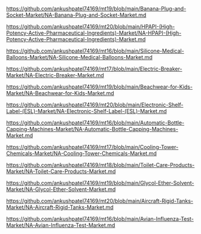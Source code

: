 <p><a href="https://github.com/ankushpatel74169/mt19/blob/main/Banana-Plug-and-Socket-Market/NA-Banana-Plug-and-Socket-Market.md">https://github.com/ankushpatel74169/mt19/blob/main/Banana-Plug-and-Socket-Market/NA-Banana-Plug-and-Socket-Market.md</a></p><p><a href="https://github.com/ankushpatel74169/mt20/blob/main/HPAPI-(High-Potency-Active-Pharmaceutical-Ingredients)-Market/NA-HPAPI-(High-Potency-Active-Pharmaceutical-Ingredients)-Market.md">https://github.com/ankushpatel74169/mt20/blob/main/HPAPI-(High-Potency-Active-Pharmaceutical-Ingredients)-Market/NA-HPAPI-(High-Potency-Active-Pharmaceutical-Ingredients)-Market.md</a></p><p><a href="https://github.com/ankushpatel74169/mt16/blob/main/Silicone-Medical-Balloons-Market/NA-Silicone-Medical-Balloons-Market.md">https://github.com/ankushpatel74169/mt16/blob/main/Silicone-Medical-Balloons-Market/NA-Silicone-Medical-Balloons-Market.md</a></p><p><a href="https://github.com/ankushpatel74169/mt17/blob/main/Electric-Breaker-Market/NA-Electric-Breaker-Market.md">https://github.com/ankushpatel74169/mt17/blob/main/Electric-Breaker-Market/NA-Electric-Breaker-Market.md</a></p><p><a href="https://github.com/ankushpatel74169/mt19/blob/main/Beachwear-for-Kids-Market/NA-Beachwear-for-Kids-Market.md">https://github.com/ankushpatel74169/mt19/blob/main/Beachwear-for-Kids-Market/NA-Beachwear-for-Kids-Market.md</a></p><p><a href="https://github.com/ankushpatel74169/mt20/blob/main/Electronic-Shelf-Label-(ESL)-Market/NA-Electronic-Shelf-Label-(ESL)-Market.md">https://github.com/ankushpatel74169/mt20/blob/main/Electronic-Shelf-Label-(ESL)-Market/NA-Electronic-Shelf-Label-(ESL)-Market.md</a></p><p><a href="https://github.com/ankushpatel74169/mt16/blob/main/Automatic-Bottle-Capping-Machines-Market/NA-Automatic-Bottle-Capping-Machines-Market.md">https://github.com/ankushpatel74169/mt16/blob/main/Automatic-Bottle-Capping-Machines-Market/NA-Automatic-Bottle-Capping-Machines-Market.md</a></p><p><a href="https://github.com/ankushpatel74169/mt17/blob/main/Cooling-Tower-Chemicals-Market/NA-Cooling-Tower-Chemicals-Market.md">https://github.com/ankushpatel74169/mt17/blob/main/Cooling-Tower-Chemicals-Market/NA-Cooling-Tower-Chemicals-Market.md</a></p><p><a href="https://github.com/ankushpatel74169/mt18/blob/main/Toilet-Care-Products-Market/NA-Toilet-Care-Products-Market.md">https://github.com/ankushpatel74169/mt18/blob/main/Toilet-Care-Products-Market/NA-Toilet-Care-Products-Market.md</a></p><p><a href="https://github.com/ankushpatel74169/mt19/blob/main/Glycol-Ether-Solvent-Market/NA-Glycol-Ether-Solvent-Market.md">https://github.com/ankushpatel74169/mt19/blob/main/Glycol-Ether-Solvent-Market/NA-Glycol-Ether-Solvent-Market.md</a></p><p><a href="https://github.com/ankushpatel74169/mt20/blob/main/Aircraft-Rigid-Tanks-Market/NA-Aircraft-Rigid-Tanks-Market.md">https://github.com/ankushpatel74169/mt20/blob/main/Aircraft-Rigid-Tanks-Market/NA-Aircraft-Rigid-Tanks-Market.md</a></p><p><a href="https://github.com/ankushpatel74169/mt16/blob/main/Avian-Influenza-Test-Market/NA-Avian-Influenza-Test-Market.md">https://github.com/ankushpatel74169/mt16/blob/main/Avian-Influenza-Test-Market/NA-Avian-Influenza-Test-Market.md</a></p>

